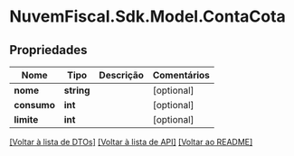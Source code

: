 # NuvemFiscal.Sdk.Model.ContaCota

## Propriedades

Nome | Tipo | Descrição | Comentários
------------ | ------------- | ------------- | -------------
**nome** | **string** |  | [optional] 
**consumo** | **int** |  | [optional] 
**limite** | **int** |  | [optional] 

[[Voltar à lista de DTOs]](../README.md#documentation-for-models) [[Voltar à lista de API]](../README.md#documentation-for-api-endpoints) [[Voltar ao README]](../README.md)

